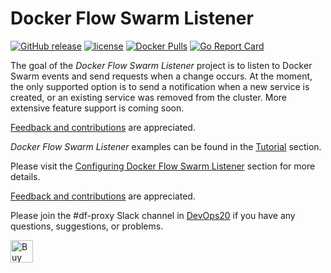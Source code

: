 # Docker Flow Swarm Listener

[![GitHub release](https://img.shields.io/github/release/vfarcic/docker-flow-swarm-listener.svg)]()
[![license](https://img.shields.io/github/license/vfarcic/docker-flow-swarm-listener.svg)]()
[![Docker Pulls](https://img.shields.io/docker/pulls/vfarcic/docker-flow-swarm-listener.svg)]()
[![Go Report Card](https://goreportcard.com/badge/github.com/vfarcic/docker-flow-swarm-listener)](https://goreportcard.com/report/github.com/vfarcic/docker-flow-swarm-listener)

The goal of the *Docker Flow Swarm Listener* project is to listen to Docker Swarm events and send requests when a change occurs. At the moment, the only supported option is to send a notification when a new service is created, or an existing service was removed from the cluster. More extensive feature support is coming soon.

[Feedback and contributions](feedback-and-contribution.md) are appreciated.

*Docker Flow Swarm Listener* examples can be found in the [Tutorial](tutorial.md) section.

Please visit the [Configuring Docker Flow Swarm Listener](config.md) section for more details.

[Feedback and contributions](feedback-and-contribution.md) are appreciated.

Please join the #df-proxy Slack channel in [DevOps20](http://slack.devops20toolkit.com/) if you have any questions, suggestions, or problems.

<a href='https://ko-fi.com/A655LRB' target='_blank'><img height='36' style='border:0px;height:36px;' src='https://az743702.vo.msecnd.net/cdn/kofi2.png?v=0' border='0' alt='Buy Me a Coffee at ko-fi.com' /></a>
